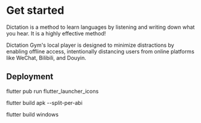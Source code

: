# Get started
Dictation is a method to learn languages by listening and writing down what you hear. It is a highly effective method!

Dictation Gym's local player is designed to minimize distractions by enabling offline access, intentionally distancing users from online platforms like WeChat, Bilibili, and Douyin.

## Deployment

flutter pub run flutter_launcher_icons

flutter build apk --split-per-abi

flutter build windows
